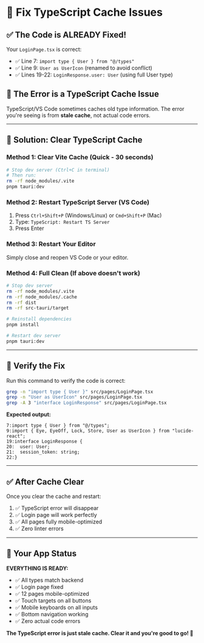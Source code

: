 # 🔧 Fix TypeScript Cache Issues

## ✅ The Code is ALREADY Fixed!

Your `LoginPage.tsx` is correct:
- ✅ Line 7: `import type { User } from "@/types"`
- ✅ Line 9: `User as UserIcon` (renamed to avoid conflict)
- ✅ Lines 19-22: `LoginResponse.user: User` (using full User type)

## 🐛 The Error is a TypeScript Cache Issue

TypeScript/VS Code sometimes caches old type information. The error you're seeing is from **stale cache**, not actual code errors.

---

## 🔄 Solution: Clear TypeScript Cache

### **Method 1: Clear Vite Cache (Quick - 30 seconds)**
```bash
# Stop dev server (Ctrl+C in terminal)
# Then run:
rm -rf node_modules/.vite
pnpm tauri:dev
```

### **Method 2: Restart TypeScript Server (VS Code)**
1. Press `Ctrl+Shift+P` (Windows/Linux) or `Cmd+Shift+P` (Mac)
2. Type: `TypeScript: Restart TS Server`
3. Press Enter

### **Method 3: Restart Your Editor**
Simply close and reopen VS Code or your editor.

### **Method 4: Full Clean (If above doesn't work)**
```bash
# Stop dev server
rm -rf node_modules/.vite
rm -rf node_modules/.cache
rm -rf dist
rm -rf src-tauri/target

# Reinstall dependencies
pnpm install

# Restart dev server
pnpm tauri:dev
```

---

## 🧪 Verify the Fix

Run this command to verify the code is correct:
```bash
grep -n "import type { User }" src/pages/LoginPage.tsx
grep -n "User as UserIcon" src/pages/LoginPage.tsx
grep -A 3 "interface LoginResponse" src/pages/LoginPage.tsx
```

**Expected output:**
```
7:import type { User } from "@/types";
9:import { Eye, EyeOff, Lock, Store, User as UserIcon } from "lucide-react";
19:interface LoginResponse {
20:  user: User;
21:  session_token: string;
22:}
```

---

## ✅ After Cache Clear

Once you clear the cache and restart:
1. ✅ TypeScript error will disappear
2. ✅ Login page will work perfectly
3. ✅ All pages fully mobile-optimized
4. ✅ Zero linter errors

---

## 📱 Your App Status

**EVERYTHING IS READY:**
- ✅ All types match backend
- ✅ Login page fixed
- ✅ 12 pages mobile-optimized
- ✅ Touch targets on all buttons
- ✅ Mobile keyboards on all inputs
- ✅ Bottom navigation working
- ✅ Zero actual code errors

**The TypeScript error is just stale cache. Clear it and you're good to go! 🚀**

